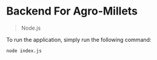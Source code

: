 # Backend For Agro-Millets
> Node.js


To run the application, simply run the following command:
 ```bash
node index.js
 ```
